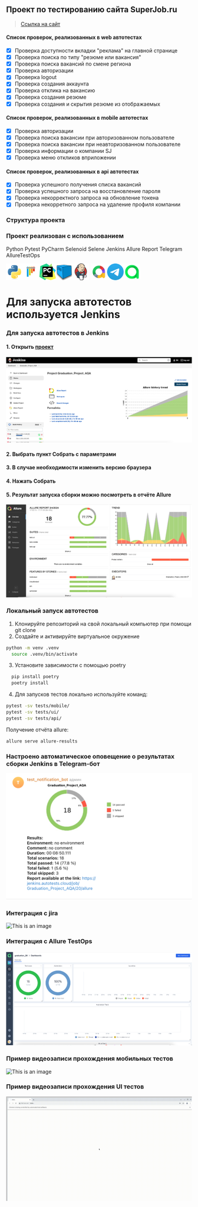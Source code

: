 ## Проект по тестированию сайта SuperJob.ru
> <a target="_blank" href="https://superjob.ru/">Ссылка на сайт</a>

#### Список проверок, реализованных в web автотестах
- [x] Проверка доступности вкладки "реклама" на главной странице
- [x] Проверка поиска по типу "резюме или вакансия"
- [x] Проверка поиска вакансий по смене региона
- [x] Проверка авторизации
- [x] Проверка logout
- [x] Проверка создания аккаунта
- [x] Проверка отклика на вакансию
- [x] Проверка создания резюме
- [x] Проверка создания и скрытия резюме из отображаемых

#### Список проверок, реализованных в mobile автотестах
- [x] Проверка авторизации
- [x] Проверка поиска вакансии при авторизованном пользователе
- [x] Проверка поиска вакансии при неавторизованном пользователе
- [x] Проверка информации о компании SJ
- [x] Проверка меню откликов вприложении

#### Список проверок, реализованных в api автотестах
- [x] Проверка успешного получения списка вакансий
- [x] Проверка успешного запроса на восстановление пароля
- [x] Проверка некорректного запроса на обновление токена
- [x] Проверка некорретного запроса на удаление профиля компании

### Структура проекта

### Проект реализован с использованием
Python Pytest PyCharm Selenoid Selene Jenkins Allure Report Telegram AllureTestOps 

<img src="/resources/python-original.svg" alt="Image 1" width="45" height="45"><img src="/resources/pytest-original.svg" alt="Image 2" width="45" height="45"><img src="/resources/PyCharm_Icon.svg" alt="Image 3" width="45" height="45"><img src="/resources/selenoid.png" alt="Image 4" width="45" height="45"><img src="/resources/jenkins-original.svg" alt="Image 5" width="45" height="45">
<img src="/resources/allure.png" alt="Image 6" width="45" height="45"><img src="/resources/telegram.svg" alt="Image 7" width="45" height="45"><img src="/resources/AllureTestOps.png" alt="Image 8" width="45" height="45">

# Для запуска автотестов используется Jenkins

### Для запуска автотестов в Jenkins
#### 1. Открыть <a target="_blank" href="https://jenkins.autotests.cloud/job/Graduation_Project_AQA/">проект</a>

![This is an image](/resources/screens/Jenkins_main.png)

#### 2. Выбрать пункт **Собрать с параметрами**
#### 3. В случае необходимости изменить версию браузера
#### 4. Нажать **Собрать**
#### 5. Результат запуска сборки можно посмотреть в отчёте Allure

![This is an image](/resources/screens/allure-report.png)

### Локальный запуск автотестов
1. Клонируйте репозиторий на свой локальный компьютер при помощи git clone
2. Создайте и активируйте виртуальное окружение
  ```bash
  python -m venv .venv
    source .venv/bin/activate
  ```
3. Установите зависимости с помощью poetry
  ```bash
    pip install poetry
    poetry install
  ```
4. Для запусков тестов локально используйте команд:
  ```bash
  pytest -sv tests/mobile/
  pytest -sv tests/ui/
  pytest -sv tests/api/
  ```

Получение отчёта allure:
```bash
allure serve allure-results
```

### Настроено автоматическое оповещение о результатах сборки Jenkins в Telegram-бот
![This is an image](/resources/screens/allure.png)

### Интеграция с jira
![This is an image](/resources/screens/jira.png)

### Интеграция с Allure TestOps
![This is an image](/resources/screens/testops.png)

### Пример видеозаписи прохождения мобильных тестов
![This is an image](/resources/screens/company_info.gif)

### Пример видеозаписи прохождения UI тестов
![This is an image](/resources/screens/ui.gif)

